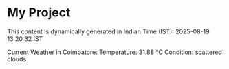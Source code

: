 # My Project

This content is dynamically generated in Indian Time (IST): 2025-08-19 13:20:32 IST


Current Weather in Coimbatore:
Temperature: 31.88 °C
Condition: scattered clouds
